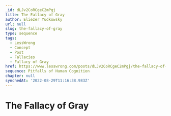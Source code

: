 ```yaml
---
_id: dLJv2CoRCgeC2mPgj
title: The Fallacy of Gray
author: Eliezer Yudkowsky
url: null
slug: the-fallacy-of-gray
type: sequence
tags:
  - LessWrong
  - Concept
  - Post
  - Fallacies
  - Fallacy of Gray
href: https://www.lesswrong.com/posts/dLJv2CoRCgeC2mPgj/the-fallacy-of-gray
sequence: Pitfalls of Human Cognition
chapter: null
synchedAt: '2022-08-29T11:16:38.983Z'
---
```

# The Fallacy of Gray

